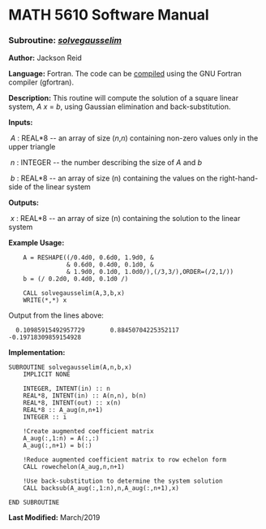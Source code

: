 # MATH 5610 Software Manual

### Subroutine: [_solvegausselim_](../solvegausselim.f90)

**Author:** Jackson Reid

**Language:** Fortran. The code can be [compiled](compilation.md) using the GNU Fortran compiler (gfortran).

**Description:** This routine will compute the solution of a square linear system, _A_ _x_ = _b_, using Gaussian elimination and back-substitution.

**Inputs:** 

​        _A_ : REAL*8 -- an array of size (_n_,_n_) containing non-zero values only in the upper triangle

​	_n_ : INTEGER -- the number describing the size of _A_ and _b_

​        _b_ : REAL*8 -- an array of size (n) containing the values on the right-hand-side of the linear system

**Outputs:** 

​        _x_ : REAL*8 -- an array of size (n) containing the solution to the linear system

**Example Usage:** 

```
    A = RESHAPE((/0.4d0, 0.6d0, 1.9d0, &
                & 0.6d0, 0.4d0, 0.1d0, &
                & 1.9d0, 0.1d0, 1.0d0/),(/3,3/),ORDER=(/2,1/))
    b = (/ 0.2d0, 0.4d0, 0.1d0 /)

    CALL solvegausselim(A,3,b,x)
    WRITE(*,*) x
```
Output from the lines above:
```
  0.10985915492957729       0.88450704225352117      -0.19718309859154928 
```
**Implementation:**

```
SUBROUTINE solvegausselim(A,n,b,x)
    IMPLICIT NONE

    INTEGER, INTENT(in) :: n
    REAL*8, INTENT(in) :: A(n,n), b(n)
    REAL*8, INTENT(out) :: x(n)
    REAL*8 :: A_aug(n,n+1)
    INTEGER :: i

    !Create augmented coefficient matrix
    A_aug(:,1:n) = A(:,:)
    A_aug(:,n+1) = b(:)

    !Reduce augmented coefficient matrix to row echelon form
    CALL rowechelon(A_aug,n,n+1)

    !Use back-substitution to determine the system solution
    CALL backsub(A_aug(:,1:n),n,A_aug(:,n+1),x)

END SUBROUTINE
```



**Last Modified:** March/2019

